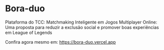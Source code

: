 # Bora-duo
Plataforma do TCC: Matchmaking Inteligente em Jogos Multiplayer Online: Uma proposta para reduzir a exclusão social e promover boas experiências em League of Legends

Confira agora mesmo em: https://bora-duo.vercel.app
